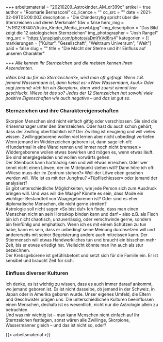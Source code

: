 +++
arbeitsmaterial = "20210209_Astrokinder_AM_dr399c"
artikel = true
author = "Rosmarie Bernasconi"
cc_licence = ""
cc_src = ""
date = 2021-02-09T05:00:00Z
description = "Die Chinderzytig spricht über die Sternzeichen und deren Merkmale"
fdw = false
hero_img = "/v1612787407/Astro_Kinder_Media_jexwbl.jpg"
img_description = "Das Bild zeigt die 12 astologischen Sternzeichen"
img_photographer = "Josh Rangel"
img_src = "https://unsplash.com/photos/aDmYkVd6rs4"
kategorien = []
markierungen = ["Kultur", "Gesellschaft", "Weltraum Universum", "Welt"]
paid = false
slug = ""
title = "Die Macht der Sterne und ihr Einfluss auf unseren Charakter"

+++
_Alle kennen ihr Sternzeichen und die meisten kennen ihren Aszendenten._

_«Was bist du für ein Sternzeichen?», wird man oft gefragt. Wenn z.B. jemand Wassermann ist, dann heisst es: «Wow Wassermann, kuul.» Oder sagt jemand: «Ich bin ein Skorpion», dann wird zuerst einmal leer geschluckt. Wieso ist das so? Jedes der 12 Sternzeichen hat sowohl viele positive Eigenschaften wie auch negative – und das ist gut so._

### Sternzeichen und ihre Charaktereigenschaften

Skorpion Menschen sind nicht einfach giftig oder verschlossen. Sie sind die Krisenmanager unter den Sternzeichen. Oder hast du auch schon gehört, dass der Zwilling oberflächlich ist? Der Zwilling ist neugierig und will vieles wissen. Zwillinggeborene wollen viel lernen aber nicht unbedingt vertiefen. Wenn jemand im Widderzeichen geboren ist, dann sage ich oft: «Hundertmal in eine Wand rennen und immer noch nicht bremsen.» Widdergeborene wollen etwas bewirken und mögen es, wenn etwas läuft. Sie sind energiegeladen und wollen vorwärts gehen.  
Der Steinbock kann hartnäckig sein und will etwas erreichen. Oder wer kennt nicht einen Löwen, der im Mittelpunkt stehen will? Dann höre ich oft: «Wieso muss der im Zentrum stehen?» Weil der Löwe eben gesehen werden will. Wie ist es mit der Jungfrau? «Tüpflischiesser» oder jemand der analysiert?  
Es gibt unterschiedliche Möglichkeiten, wie jede Person sich zum Ausdruck bringen will. Und was will die Waage? Könnte es sein, dass Mode ein wichtiger Bestandteil von Waagegeborenen ist? Oder sind es eher diplomatische Menschen, die nicht gerne streiten?  
Astrologie soll nicht sagen «So bist du!» Ich finde, dass man einen Menschen nicht an sein Horoskop binden kann und darf – also z.B. als Fisch bin ich nicht chaotisch, unzuverlässig, oder verschwinde gerne, sondern bin feinfühlig und emphatisch. Wenn ich es mit einem Schützen zu tun habe, kann es sein, dass er unbedingt seine Meinung durchsetzen will und andererseits mit seiner Begeisterung andere auch mitreissen kann. Der Stiermensch will etwas Handwerkliches tun und braucht ein bisschen mehr Zeit, bis er etwas erledigt hat. Vielleicht könnte man ihn auch als stur bezeichnen.  
Der Krebsgeborene ist gefühlsbetont und setzt sich für die Familie ein. Er ist sensibel und braucht Zeit für sich.

### Einfluss diverser Kulturen

Ich denke, es ist wichtig zu wissen, dass es auch immer darauf ankommt, wo jemand geboren ist. Es ist nicht dasselbe, ob jemand in der Schweiz, in Japan oder in Amerika geboren wurde. Unser eigenes Umfeld, die Eltern und Geschwister prägen uns. Die unterschiedlichen Kulturen beeinflussen einen Menschen, deshalb ist es wesentlich, nicht nur die Astrologie allein zu betrachten.  
Und was mir wichtig ist – man kann Menschen nicht einfach auf ihr Sternzeichen festlegen, sonst wären alle Zwillinge, Skorpione, Wassermänner gleich – und das ist nicht so, oder?




{{< arbeitsmaterial >}}

